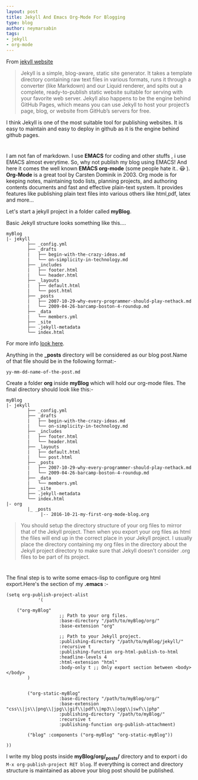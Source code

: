 ```yaml
---
layout: post
title: Jekyll And Emacs Org-Mode For Blogging 
type: blog
author: neymarsabin
tags: 
- jekyll
- org-mode
---
```


From  [jekyll website](https://jekyllrb.com/docs/home) 

> Jekyll is a simple, blog-aware, static site generator. It takes a template directory containing raw text files in various formats, runs it through a converter (like Markdown) and our Liquid renderer, and spits out a complete, ready-to-publish static website suitable for serving with your favorite web server. Jekyll also happens to be the engine behind GitHub Pages, which means you can use Jekyll to host your project’s page, blog, or website from GitHub’s servers for free.   
<!--more-->
I think Jekyll is one of the most suitable tool for publishing websites. It is easy to maintain and easy to deploy in github as it is the  engine behind github pages. 


# 

I am not fan of markdown. I use **EMACS** for coding and other stuffs , i use EMACS almost everytime. So, why not publish 
my blog using EMACS! And here it comes the well known **EMACS org-mode** (some people hate it.. <del>:frowning:</del> ). 
**Org-Mode** is a great tool by Carsten Dominik in 2003. Org mode is for keeping notes, maintaining todo lists, planning 
projects, and authoring contents documents and fast and effective plain-text system. It provides features like publishing plain text files into various others like html,pdf, latex and more&#x2026; 

Let's start a jekyll project in a folder called **myBlog**. 

Basic Jekyll structure looks something like this&#x2026;. 

    myBlog
    |- jekyll
    		├── _config.yml
    		├── _drafts
    		|   ├── begin-with-the-crazy-ideas.md
    		|   └── on-simplicity-in-technology.md
    		├── _includes
    		|   ├── footer.html
    		|   └── header.html
    		├── _layouts
    		|   ├── default.html
    		|   └── post.html
    		├── _posts
    		|   ├── 2007-10-29-why-every-programmer-should-play-nethack.md
    		|   └── 2009-04-26-barcamp-boston-4-roundup.md
    		├── _data
    		|   └── members.yml
    		├── _site
    		├── .jekyll-metadata
    		└── index.html

For more info [look here](http://jekyllrb.com/docs/structure). 

Anything in the **\_posts** directory will be considered as our blog post.Name of that file should be in the following format:-

    yy-mm-dd-name-of-the-post.md 

Create a folder **org** inside **myBlog** which will hold our org-mode files.
The final directory should look like this:- 

    myBlog
    |- jekyll
    		├── _config.yml
    		├── _drafts
    		|   ├── begin-with-the-crazy-ideas.md
    		|   └── on-simplicity-in-technology.md
    		├── _includes
    		|   ├── footer.html
    		|   └── header.html
    		├── _layouts
    		|   ├── default.html
    		|   └── post.html
    		├── _posts
    		|   ├── 2007-10-29-why-every-programmer-should-play-nethack.md
    		|   └── 2009-04-26-barcamp-boston-4-roundup.md
    		├── _data
    		|   └── members.yml
    		├── _site
    		├── .jekyll-metadata
    		└── index.html
    |- org
    		|_ _posts
    			 |-- 2016-10-21-my-first-org-mode-blog.org

> You should setup the directory structure of your org files to mirror that of the Jekyll project. Then when you export your org files as html the files will end up in the correct place in your Jekyll project. I usually place the directory containing my org files in the directory about the Jekyll project directory to make sure that Jekyll doesn't consider .org files to be part of its project. 


# 

The final step is to write some emacs-lisp to configure org html export.Here's the section of my **.emacs** :- 

    (setq org-publish-project-alist
    			'(
    
    	("org-myBlog"
    					;; Path to your org files.
    					:base-directory "/path/to/myBlog/org/"
    					:base-extension "org"
    
    					;; Path to your Jekyll project.
    					:publishing-directory "/path/to/myBlog/jekyll/"
    					:recursive t
    					:publishing-function org-html-publish-to-html
    					:headline-levels 4 
    					:html-extension "html"
    					:body-only t ;; Only export section between <body> </body>
    		)
    
    
    		("org-static-myBlog"
    					:base-directory "/path/to/myBlog/org/"
    					:base-extension "css\\|js\\|png\\|jpg\\|gif\\|pdf\\|mp3\\|ogg\\|swf\\|php"
    					:publishing-directory "/path/to/myBlog/"
    					:recursive t
    					:publishing-function org-publish-attachment)
    
    		("blog" :components ("org-myBlog" "org-static-myBlog"))
    
    ))

I write my blog posts inside **myBlog/org/<sub>posts</sub>/** directory and to export i do `M-x org-publish-project RET blog`.
If everything is correct and directory structure is maintained as above your blog post should be published.
